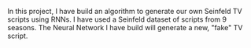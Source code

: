 In this project, I have build an algorithm to generate our own Seinfeld TV scripts using RNNs. I have used a Seinfeld dataset of scripts from 9 seasons. The Neural Network I have build will generate a new, "fake" TV script.
